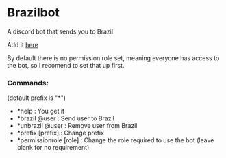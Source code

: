 # Brazilbot
A discord bot that sends you to Brazil

Add it [here](https://discordapp.com/oauth2/authorize?client_id=893785085285924864&scope=bot&permissions=0)

By default there is no permission role set, meaning everyone has access to the bot, so I recomend to set that up first.

### Commands:
(default prefix is "*")
* \*help : You get it
* \*brazil @user : Send user to Brazil
* \*unbrazil @user : Remove user from Brazil
* \*prefix [prefix] : Change prefix
* \*permissionrole [role] : Change the role required to use the bot (leave blank for no requirement)
